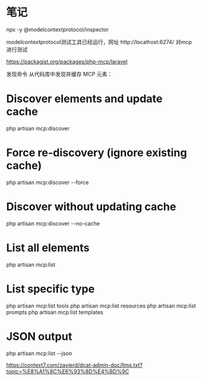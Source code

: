 # 笔记


npx -y @modelcontextprotocol/inspector

modelcontextprotocol测试工具已经运行，网址 http://localhost:6274/ 
对mcp进行测试 

https://packagist.org/packages/php-mcp/laravel


发现命令
从代码库中发现并缓存 MCP 元素：

# Discover elements and update cache
php artisan mcp:discover

# Force re-discovery (ignore existing cache)
php artisan mcp:discover --force

# Discover without updating cache
php artisan mcp:discover --no-cache

# List all elements
php artisan mcp:list

# List specific type
php artisan mcp:list tools
php artisan mcp:list resources
php artisan mcp:list prompts
php artisan mcp:list templates

# JSON output
php artisan mcp:list --json

https://context7.com/zavierd/dcat-admin-doc/llms.txt?topic=%E8%A1%8C%E6%93%8D%E4%BD%9C
